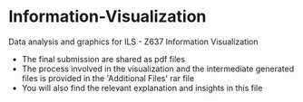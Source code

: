 # Information-Visualization
Data analysis and graphics for ILS - Z637 Information Visualization
- The final submission are shared as pdf files
- The process involved in the visualization and the intermediate generated files is provided in the 'Additional Files' rar file
- You will also find the relevant explanation and insights in this file
